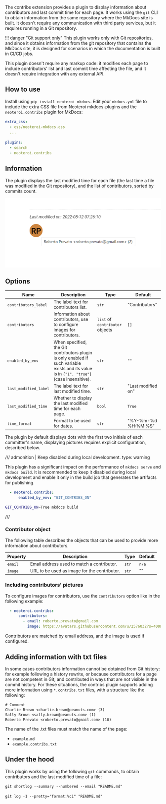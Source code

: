 The contribs extension provides a plugin to display information about contributors and
last commit time for each page. It works using the `git` CLI to obtain information from
the same repository where the MkDocs site is built. It doesn't require any communication
with third party services, but it requires running in a Git repository.

!!! danger "Git support only"
    This plugin works only with Git repositories, and since it obtains
    information from the git repository that contains the MkDocs site, it is
    designed for scenarios in which the documentation is built in CI/CD jobs.

This plugin doesn't require any markup code: it modifies each page to include
contributors' list and last commit time affecting the file, and it doesn't
require integration with any external API.

## How to use

Install using `pip install neoteroi-mkdocs`.
Edit your `mkdocs.yml` file to include the extra CSS file from Neoteroi
mkdocs-plugins and the `neoteroi.contribs` plugin for MkDocs:


```yaml
extra_css:
  - css/neoteroi-mkdocs.css
  ...

plugins:
  - search
  - neoteroi.contribs
```

## Information

The plugin displays the last modified time for each file (the last time a file
was modified in the Git repository), and the list of contributors, sorted by
commits count.

![Contribs example](/mkdocs-plugins/img/contribs-01.png)

## Options

| Name                  | Description                                                                                                                                 | Type                            | Default             |
| --------------------- | ------------------------------------------------------------------------------------------------------------------------------------------- | ------------------------------- | ------------------- |
| `contributors_label`  | The label text for contributors list.                                                                                                       | `str`                           | "Contributors"      |
| `contributors`        | Information about contributors, use to configure images for contributors.                                                                   | `list` of `contributor` objects | `[]`                |
| `enabled_by_env`      | When specified, the Git contributors plugin is only enabled if such variable exists and its value is in `{"1", "true"}` (case insensitive). | `str`                           | `""`                |
| `last_modified_label` | The label text for last modified time.                                                                                                      | `str`                           | "Last modified on"  |
| `last_modified_time`  | Whether to display the last modified time for each page.                                                                                    | `bool`                          | `True`              |
| `time_format`         | Format to be used for dates.                                                                                                                | `str`                           | "%Y-%m-%d %H:%M:%S" |

The plugin by default displays dots with the first two initials of each committer's name,
displaying pictures requires explicit configuration, described below.

/// admonition | Keep disabled during local development.
    type: warning

This plugin has a significant impact on the performance of `mkdocs serve` and
`mkdocs build`. It is recommended to keep it disabled during local development
and enable it only in the build job that generates the artifacts for publishing.

```yaml  {hl_lines="2"}
  - neoteroi.contribs:
      enabled_by_env: "GIT_CONTRIBS_ON"
```

```bash
GIT_CONTRIBS_ON=True mkdocs build
```

///

### Contributor object

The following table describes the objects that can be used to provide more
information about contributors.

| Property | Description                                  | Type  | Default |
| -------- | -------------------------------------------- | ----- | ------- |
| `email`  | Email address used to match a contributor.   | `str` | `n/a`   |
| `image`  | URL to be used as image for the contributor. | `str` | ""      |

### Including contributors' pictures

To configure images for contributors, use the `contributors` option like in the
following example:

```yaml
  - neoteroi.contribs:
      contributors:
        - email: roberto.prevato@gmail.com
          image: https://avatars.githubusercontent.com/u/2576032?s=400&u=d8d880e8ed05bb170877dd3d561d8301c4beeeed&v=4
```

Contributors are matched by email address, and the image is used if configured.

## Adding information with txt files

In some cases contributors information cannot be obtained from Git history:
for example following a history rewrite, or because contributors for a page
are not competent in Git, and contributed in ways that are not visible in the
commit history. For these situations, the contribs plugin supports adding more
information using `*.contribs.txt` files, with a structure like the following:

```
# Comment
Charlie Brown <charlie.brown@peanuts.com> (3)
Sally Brown <sally.brown@peanuts.com> (1)
Roberto Prevato <roberto.prevato@gmail.com> (10)
```

The name of the .txt files must match the name of the page:

- `example.md`
- `example.contribs.txt`

## Under the hood

This plugin works by using the following `git` commands, to obtain contributors
and the last modified time of a file:

```
git shortlog --summary --numbered --email "README.md"

git log -1 --pretty="format:%ci" "README.md"
```
